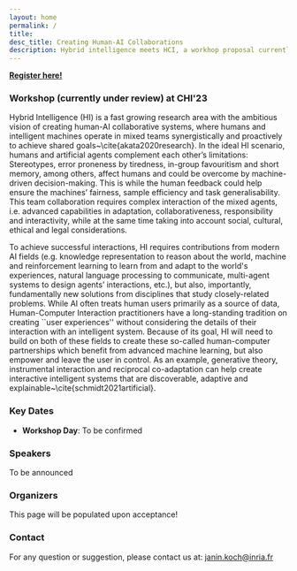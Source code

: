 ```yaml
---
layout: home
permalink: /
title:
desc_title: Creating Human-AI Collaborations
description: Hybrid intelligence meets HCI, a workhop proposal currently under review at CHI'23. 
---
```


[**Register here!**]()



### Workshop (currently under review) at CHI'23


Hybrid Intelligence (HI) is a fast growing research area with the ambitious vision of creating human-AI collaborative systems, where humans and intelligent machines operate in mixed teams synergistically and proactively to achieve shared goals~\cite{akata2020research}. In the ideal HI scenario, humans and artificial agents complement each other’s limitations: Stereotypes, error proneness by tiredness, in-group favouritism and short memory, among others, affect humans and could be overcome by machine-driven decision-making. This is while the human feedback could help ensure the machines’ fairness, sample efficiency and task generalisability. This team collaboration requires complex interaction of the mixed agents, i.e. advanced capabilities in adaptation, collaborativeness, responsibility and interactivity, while at the same time taking into account social, cultural, ethical and legal considerations. 

To achieve successful interactions, HI requires contributions from modern AI fields (e.g. knowledge representation to reason about the world, machine and reinforcement learning to learn from and adapt to the world's experiences, natural language processing to communicate, multi-agent systems to design agents’ interactions, etc.), but also, importantly, fundamentally new solutions from disciplines that study closely-related problems. While AI often treats human users primarily as a source of data, Human-Computer Interaction practitioners have a long-standing tradition on creating ``user experiences'' without considering the details of their interaction with an intelligent system. Because of its goal, HI will need to build on both of these fields to create these so-called human-computer partnerships which benefit from advanced machine learning, but also empower and leave the user in control. As an example, generative theory,  instrumental interaction and reciprocal co-adaptation can help create interactive intelligent systems that are discoverable, adaptive and explainable~\cite{schmidt2021artificial}. 




### Key Dates

* **Workshop Day**: To be confirmed



### Speakers

To be announced




### Organizers

This page will be populated upon acceptance!


### Contact

For any question or suggestion, please contact us at: <janin.koch@inria.fr>

